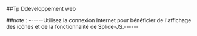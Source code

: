 ##Tp Ddéveloppement web

##note : 
------Utilisez la connexion Internet pour bénéficier de l'affichage des icônes et de la fonctionnalité de Splide-JS.------
